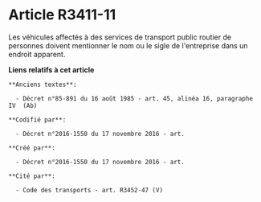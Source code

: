 # Article R3411-11

Les véhicules affectés à des services de transport public routier de personnes doivent mentionner le nom ou le sigle de
l'entreprise dans un endroit apparent.

**Liens relatifs à cet article**

	**Anciens textes**:

	  - Décret n°85-891 du 16 août 1985 - art. 45, alinéa 16, paragraphe IV  (Ab)

	**Codifié par**:

	  - Décret n°2016-1550 du 17 novembre 2016 - art.

	**Créé par**:

	  - Décret n°2016-1550 du 17 novembre 2016 - art.

	**Cité par**:

	  - Code des transports - art. R3452-47 (V)
